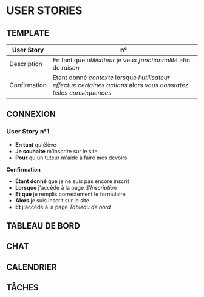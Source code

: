# USER STORIES

## TEMPLATE
| **User Story** | **n°** |
| --- | --- |
| Description  | En tant que _utilisateur_ je veux _fonctionnalité_ afin de _raison_ |
| Confirmation  | Étant donné _contexte_ lorsque _l'utilisateur effectue certaines actions_ alors _vous constatez telles conséquences_ |


## CONNEXION

### User Story n°1
- **En tant** qu'élève
- **Je souhaite** m'inscrire sur le site
- **Pour** qu'un tuteur m'aide à faire mes devoirs

**Confirmation**
- **Étant donné** que je ne suis pas encore inscrit
- **Lorsque** j'accède à la page d'_Inscription_
- **Et que** je remplis correctement le formulaire
- **Alors** je suis inscrit sur le site
- **Et** j'accède à la page _Tableau de bord_


## TABLEAU DE BORD

## CHAT

## CALENDRIER

## TÂCHES
